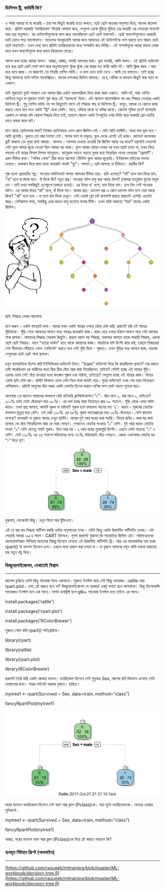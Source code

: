 ### ডিসিশন ট্রি, কাহিনী কি?

---

এ পর্যন্ত আমরা যা যা করেছি - তার সব কিছুই করেছি হাতে কলমে, ছোট ছোট অংকের অনুপাত দিয়ে, অনেক ঝামেলা করে। প্রতিটা দরকারি ‘ভ্যারিয়েবল’ নিয়েছি আলাদা করে, সেগুলো থেকে খুঁচিয়ে খুঁচিয়ে বের করেছি এর ভেতরের সাবসেট আর তার অনুপাত। বড় ডাটাসেটগুলোকে ভাগ করে ফেলেছিলাম ছোট ছোট সাবসেটে। ছোট্ট সাবসেটগুলোতে দরকারি ডাটা চোখে পড়ে ভালোভাবে। মডেলের অ্যাক্যুরেসি আনার জন্য আমাদের এই ডাটাসেটকে ভাগ করতে হবে আরও ছোট ছোট সাবসেটে। তখন দেখা যাবে প্রতিটা ভ্যারিয়েবলের মধ্যে সম্পর্কটা কত নিবিড়। এই সম্পর্কগুলো আরো ভালো বোঝা যাবে যখন সাবসেটগুলো কথা বলবে নিজেদের ভেতর।

আসল কথা হচ্ছে আমরা অলস। আচ্ছা, আচ্ছা, মানছি আপনার কথা। ভুল বলেছি, আমি অলস। এই প্রতিটা ডাটাসেট ধরে ধরে ছোট ছোট সেটে ভাগ করে অনুপাতগুলো খুঁজে খুঁজে বের করার মত কর্মঠ আমি নই। আমি ক্লিক করব - আর হয়ে যাবে কাজ। সে কারণেই তো শিখছি মেশিন লার্নিং। ও বলে দেবে ডাটা দেখে - আমি তো বসম্যান। তাই হচ্ছে কিন্তু আমাদের ডাটা সাইন্স গ্যালাক্সিতে। অনেক চমৎকার জিনিস আসছে। তবে, বেসিক না জানলে কিছুই করা যাবে না এখানে।

তাই শুরুতেই খুবই সাধারণ এবং আমার প্রিয় একটা অ্যালগরিদম নিয়ে কাজ করব এখানে। আমি নই, যারা মেশিন লার্নিংয়ে নতুন বা পুরাতন সবাই শুরু করে এই ‘অ্যালগো’ দিয়ে। এটা আসলে অ্যালগরিদম নয় বরং সিদ্ধান্ত নেওয়ার একটা ডিসিশন ট্রি। শুধু মেশিন লার্নিং নয় সব কিছুতেই লাগে এই সিদ্ধান্ত গাছ বা ডিসিশন ট্রি। ভাবুন, আমরা যে কোনো কাজ করতে গেলে মনে মনে একটা “ট্রি” এঁকে ফেলি। মানে, এদিকে যাবো না ওদিক যাবো। কোনটা সুবিধা হবে? ব্যাপারটা এরকম যে আমরা যদি কোনো সিদ্ধান্ত নিতে চাই, তাহলে কোনো একটা ইনপুটের ওপর ভিত্তি করে দরকারি ফ্লো-চার্টের ডানে অথবা বামে যাই।

মনে আছে ছোটবেলার কথা? নিজের ছোটবেলায় এমন কোন জিনিস নেই - যেটা আমি ভাঙ্গিনি। ভাঙা বলা ভুল হবে - আমি খুলেছি। খুলতে তো আর সমস্যা নেই। বাসার বাবা মা চাকুরে, স্কুল থেকে এসেই এই কাজ। ক্যাডেট কলেজের ছুটি থাকলে তো পুরো বাসা আমার। আসলে - সবসময় দেখতে চেয়েছি কি জিনিস আছে ওর মধ্যে? যন্ত্রপাতি দেখলেই সেটা খুলে আবার জুড়ে দেওয়া ছিল আমার বড় কাজ। খুলে আবার জোড়া দেবার পর যখন যন্ত্রটা চলত না, তখন নিয়ে বসতাম ওই যন্ত্রের বিশাল বিশাল ম্যানুয়াল। ম্যানুয়াল পড়তে পড়তে মুখস্থ হয়ে গিয়েছিল ওদের ভেতরের “ফ্লোচার্ট”। ধরুন টিভির কথা। "সলিড গোল্ড" ঠিক মতো আসেনা।টিভিটা খুলে আবার জুড়েছি। ইন্টারনাল লাইনের সমস্যা দেখতে। মাঝখান দিয়ে জমা হলো কয়েকটা পকেট "স্ক্রু"। সমস্যা ১: ছবি আসছে না টিভিতে। করনীয় কি?

শুরু হলো ফ্লোচার্টের গল্প। পাওয়ার আউটলেটে লাগান আপনার টিভির তার। ছবি এসেছে? “হ্যাঁ” হলে ডান দিকে যান, “না” হলে বা দিকে যান। বাঁ দিকে কি? নতুন প্রশ্ন। পাওয়ার বাটন চালু করা আছে কিনা? \(আমরা ম্যানুয়াল যুগের মানুষ তো - তাই তখন সবকিছুই চেপেচুপে চালাতে হতো\)। এর উত্তর না' হলে, ডান দিকে যান। চাপ দিন সেই পাওয়ার বাটন। এর আবার উত্তর “হ্যাঁ” হলে, বাঁ দিকে যান। আবার প্রশ্ন। চ্যানেল বক্স এ কোন চ্যানেল বাটন চাপ দেয়া আছে কিনা? “হ্যাঁ” হলে ডান - না হলে বাম দিকে দেখুন। সেই ওয়ার্ক ফ্লো চার্ট কনসাল্ট করতে করতেই এসেছি এতোটা বছর। বেশিরভাগ সময়, সবকিছু চেক করেও চালু হতোনা বাসার টিভি। তখন বাকি থাকতো “মার” নামের একটা জিনিস।![](/assets/tree1.png)

ছবি: সিদ্ধান্ত নেবার গাছপালা 

মনে করুন - একটা গাছেরই কথা। আমরা যখন একটা গাছের ওপরে ওঠার চেষ্টা করি, প্রথমেই ধরি ওই গাছের গুঁড়িটাকে। গুঁড়ি শেষে আমাদের সামনে পড়ে গাছের কয়েকটা কান্ড। কান্ড বেয়ে ওপরে উঠলে সামনে পড়ে সেই কান্ডের শাখা প্রশাখা। আমাদের সিদ্ধান্ত সেরকম কিছুটা। প্রথমে আসে বড় সিদ্ধান্ত, তারপরে আসতে থাকে মাঝারি সিদ্ধান্ত, এরপর ছোট ছোট সিদ্ধান্ত। মানে "ন্যারো ডাউন" হতে থাকে আমাদের কাজ। গাছটাকে যদি উল্টো করে ধরি, তাহলে সিদ্ধান্তের শেষ সীমানায় পৌঁছাতে গেলে ‘নেভিগেট’ করতে হবে সেই গুড়ি দিয়ে - শুরুতে। তখন গুঁড়ির পরে আসবে কান্ড, তারপর সেগুলোর ছোট ছোট শাখা প্রশাখা।

চলুন ব্যাপারটাকে হিসেব করি টাইটানিকের ডাটাসেট নিয়ে। “train” ডাটাসেট নিয়ে কি করেছিলাম প্রথমে? বের করতে চেষ্টা করেছিলাম কে যাত্রীদের মধ্যে ঠিক ঠিক বেঁচে আর মারা গিয়েছিলেন, তাইনা? সেটাই হচ্ছে এই গাছের গুঁড়ি। এরপর এলো সেই বেঁচে যাওয়ার মধ্যে কতজন পুরুষ এবং মহিলা, তাইতো? সেগুলো হচ্ছে ওই গাছের কান্ড। নিচের একটা ছবি দেখি বরং। ছবিটা কিভাবে এলো সেটা নিয়ে মাথা ঘামাই পরে। পুরো ডাটাসেটে দেখা গেল মারা গিয়েছেন বেশিরভাগ। প্রতিটা মানুষের বাঁচা মরার একটা ভোটের হিসেব করলে বেশির ভাগ ভোট পড়বে শূন্যের ঘরে।

আপনারা তো জানেন আমাদের ফলাফল যেটা বাইনারি ক্লাসিফিকেশনে “০”। বাঁচা মানে ১, মরা মানে ০, তাইতো? ১০০% ডাটা সেটে বেঁচেছেন মাত্র ৩৮%। এর অর্থ হচ্ছে মারা গিয়েছেন প্রায় ৬২ শতাংশ। গুঁড়ি থেকে এবার আসি কাণ্ডে। তখন প্রশ্ন আসবে, আপনি পুরুষ না মহিলা? পুরুষ হলে ফলাফল আগের মত ‘০’। কারণ - পুরুষের ভোটের ফলাফল মৃত্যুর ঘরে বেশি। ওই মোট ১০০% এর ৬৫% পুরুষ প্যাসেঞ্জারের মাত্র ১৯% বেঁচেছেন। বেশি ঝামেলা লাগছে? ব্যাপারটা না বুঝলে আবার দেখুন ছবিটা। আমরা দুই নম্বর ঘরের কথা বলছি। নিচের ছবির ১ নম্বর ঘর কথা বলেছে কে বেঁচে গিয়েছিলেন আর কে মারা গেছেন। সেখানেও ভোটের সংখ্যায় “০” বেশি। দুই নম্বর ঘরেও ভোটের সংখ্যা “০” বেশি যেহেতু সবাই পুরুষ। তিন নম্বর ঘর - ২ নম্বর ঘরের পুরোপুরি উল্টো। এখানে ভোট পড়েছে “১” এ বেশি। মোট ১০০% এর ৩৫ শতাংশ মহিলাদের মধ্যে ৭৩% মহিলারাই বেঁচে গেছেন। এজন্য এখানকার ভোটের ঘর “১” দিয়ে পূর্ণ।

![](/assets/tree.png)

বুঝলাম, বোঝেননি কিছু। চলুন ফিরে আর ষ্টুডিওতে।

এই যে বার বার সিদ্ধান্ত পার্টিশন করছি ডাটার অনুপাতের ওপর - এটাই কিন্তু একটা রিকার্সিভ পার্টিশনিং মেথড। এটা পেয়েছি আমরা ১৯৮৪ সালে - CART হিসেবে। গুগল করলেই বুঝবেন কি সাংঘাতিক জিনিস এটা। পরিসংখ্যানের জেনারেলাইজড লিনিয়ার মডেলের বিকল্প হিসেবে এসেছে এই রিকার্সিভ পার্টিশনিং ট্রি। আর এর প্যাকেজটার নাম হচ্ছে rpart\(\) যা ফাংশন হিসেবে চলে। এখানে মাথা খারাপ করা চলবে না - না বুঝলে আমাকে বলুন আমি বলবো হাজারো বার নতুন গল্প দিয়ে।

### ভিজ্যুয়ালাইজেশন, দেখাতেই বিশ্বাস

---

ঝামেলা চুকিয়ে ফেলি কিছু প্যাকেজ নিয়ে একসাথে। শুরুতে ইনস্টল করে নেই কিছু প্যাকেজ। rattle আর rpart.plot। ওমা, প্লট করতে হবে না? ভিজ্যুয়ালাইজেশন যে দরকার! একটু বসতে হবে আপনাকে। কিছু ডিপেন্ডেন্সি প্যাকেজও ইনস্টল হবে এক সাথে। ভার্সন কনফ্লিক্ট হলে gtk+ প্যাকেজ ইনস্টল হতে চাইবে এর সাথে।

install.packages\('rattle'\)

install.packages\('rpart.plot'\)

install.packages\('RColorBrewer'\)

শুরুতে লোড করি rpart\(\) লাইব্রেরিকে।

library\(rpart\)

library\(rattle\)

library\(rpart.plot\)

library\(RColorBrewer\)

প্রথমেই তৈরি করি একটা জেন্ডার মডেল। ভ্যারিয়েবল হিসেবে নেই শুধুমাত্র Sex, আগের ছবি কিভাবে এসেছে সেটা বোঝানোর জন্য। পরের লাইনটা দরকার বুঝতে। ছবিতে।

mytree1 &lt;- rpart\(Survived ~ Sex, data=train, method="class"\)

fancyRpartPlot\(mytree1\)

![](/assets/Rplot.png)

পরের মডেলে ভ্যারিয়েবল হিসেবে নেই বয়স আর ক্লাস \(Pclass\)কে। মাত্র দুটো ভ্যারিয়েবলকে। ভেতরে বোঝার সুবিধার্থে।

mytree1 &lt;- rpart\(Survived ~ Sex, data=train, method="class"\)

fancyRpartPlot\(mytree1\)

আচ্ছা, পরের মডেলে বয়স আর ক্লাস \(Pclass\)কে নিয়ে প্লট করতে পারবেন কি?

### ব্যবহৃত গিটহাব স্ক্রিপ্ট \(অনলাইন\)

---

[https://github.com/raqueeb/mltraining/blob/master/ML-workbook/decision-tree.R](https://github.com/raqueeb/mltraining/blob/master/ML-workbook/decision-tree.R)

